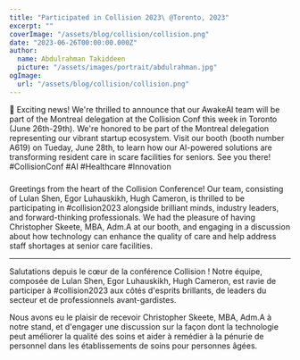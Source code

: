 ```yaml
---
title: "Participated in Collision 2023\ @Toronto, 2023"
excerpt: ""
coverImage: "/assets/blog/collision/collision.png"
date: "2023-06-26T00:00:00.000Z"
author:
  name: Abdulrahman Takiddeen
  picture: "/assets/images/portrait/abdulrahman.jpg"
ogImage:
  url: "/assets/blog/collision/collision.png"
---
```


📣 Exciting news! We're thrilled to announce that our AwakeAI team will be part of the Montreal delegation at the Collision Conf this week in Toronto (June 26th-29th). We're honored to be part of the Montreal delegation representing our vibrant startup ecosystem. Visit our booth (booth number A619) on Tueday, June 28th, to learn how our AI-powered solutions are transforming resident care in scare facilities for seniors. See you there! #CollisionConf #AI #Healthcare #Innovation

###

Greetings from the heart of the Collision Conference! Our team, consisting of Lulan Shen, Egor Luhauskikh, Hugh Cameron, is thrilled to be participating in #collision2023 alongside brilliant minds, industry leaders, and forward-thinking professionals.
We had the pleasure of having Christopher Skeete, MBA, Adm.A at our booth, and engaging in a discussion about how technology can enhance the quality of care and help address staff shortages at senior care facilities.

---

Salutations depuis le cœur de la conférence Collision ! Notre équipe, composée de Lulan Shen, Egor Luhauskikh, Hugh Cameron, est ravie de participer à #collision2023 aux côtés d'esprits brillants, de leaders du secteur et de professionnels avant-gardistes.

Nous avons eu le plaisir de recevoir Christopher Skeete, MBA, Adm.A à notre stand, et d'engager une discussion sur la façon dont la technologie peut améliorer la qualité des soins et aider à remédier à la pénurie de personnel dans les établissements de soins pour personnes âgées.
